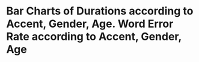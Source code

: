 
# Bar Charts of Durations according to Accent, Gender, Age. Word Error Rate according to Accent, Gender, Age 
